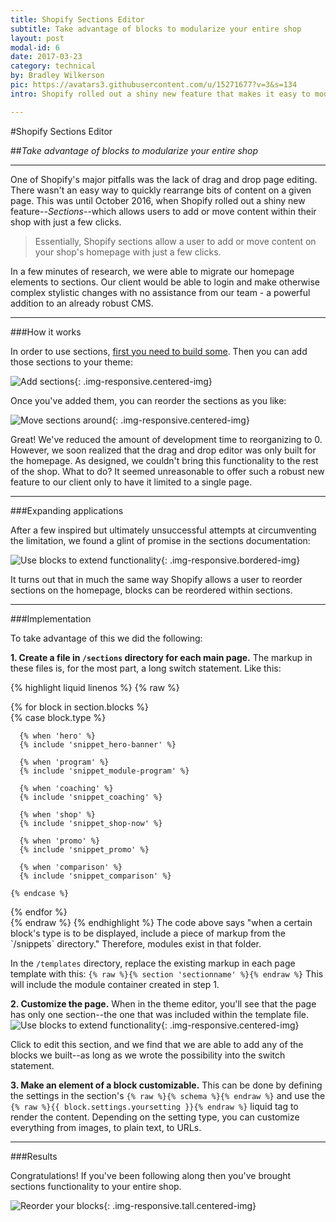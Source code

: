```yaml
---
title: Shopify Sections Editor
subtitle: Take advantage of blocks to modularize your entire shop
layout: post
modal-id: 6
date: 2017-03-23
category: technical
by: Bradley Wilkerson
pic: https://avatars3.githubusercontent.com/u/15271677?v=3&s=134
intro: Shopify rolled out a shiny new feature that makes it easy to modularize your shop's homepage. But what about the rest of the site? Learn how we developed a highly functional workaround that enables sections on all of your page templates.

---
```


#Shopify Sections Editor

##*Take advantage of blocks to modularize your entire shop*

___

One of Shopify's major pitfalls was the lack of drag and drop page editing. There wasn't an easy way to quickly rearrange bits of content on a given page. 
This was until October 2016, when Shopify rolled out a shiny new feature--*Sections*--which allows users to add or move content within their shop with just a few clicks.

>  <i class="fa fa-quote-left"></i>
>  Essentially, Shopify sections allow a user to add or move content on your shop's homepage with just a few clicks.

In a few minutes of research, we were able to migrate our homepage elements to sections.
Our client would be able to login and make otherwise complex stylistic changes with no assistance from our team - a powerful
addition to an already robust CMS.

___

###How it works

In order to use sections, [first you need to build some](https://help.shopify.com/manual/using-themes/sections).
Then you can add those sections to your theme: 

![Add sections](/img/portfolio/insert-shopify-sections.gif){: .img-responsive.centered-img}

Once you've added them, you can reorder the sections as you like: 

![Move sections around](/img/portfolio/move-around-shopify-sections.gif){: .img-responsive.centered-img}

Great! We've reduced the amount of development time to reorganizing to 0. However, we soon realized that the drag and drop editor was only built for the homepage.
As designed, we couldn't bring this functionality to the rest of the shop. What to do? It seemed unreasonable to offer such a robust new feature to our client only to have it limited to a single page.

___

###Expanding applications

After a few inspired but ultimately unsuccessful attempts at circumventing the limitation, we found a glint of promise in the sections documentation:

![Use blocks to extend functionality]( /img/portfolio/blocks.png "Blocks are the answer!" ){: .img-responsive.bordered-img}

It turns out that in much the same way Shopify allows a user to reorder sections on the homepage, blocks can be reordered within sections.

___

###Implementation

To take advantage of this we did the following:

**1. Create a file in `/sections` directory for each main page.** The markup in these files is, for the most part, a long switch statement. Like this:

{% highlight liquid linenos %}
{% raw %}
<div>
  {% for block in section.blocks %}
  <div class="grid-item" {{ block.shopify_attributes }}>
    {% case block.type %}

      {% when 'hero' %}
      {% include 'snippet_hero-banner' %}

      {% when 'program' %}
      {% include 'snippet_module-program' %}

      {% when 'coaching' %}
      {% include 'snippet_coaching' %}

      {% when 'shop' %}
      {% include 'snippet_shop-now' %}

      {% when 'promo' %}
      {% include 'snippet_promo' %}

      {% when 'comparison' %}
      {% include 'snippet_comparison' %}

    {% endcase %}
  </div>
  {% endfor %}
</div>
{% endraw %}
{% endhighlight %} 
The code above says "when a certain block's type is to be displayed, include a piece of markup from the `/snippets` directory."
Therefore, modules exist in that folder. 

In the `/templates` directory, replace the existing markup in each page template with this: `{% raw %}{% section 'sectionname' %}{% endraw %}`
This will include the module container created in step 1.

**2. Customize the page.** When in the theme editor, you'll see that the page has only one section--the one that was included within the template file.
![Use blocks to extend functionality]( /img/portfolio/editblocks.jpg "Blocks are the answer!" ){: .img-responsive.centered-img}

Click to edit this section, and we find that we are able to add any of the blocks we built--as long as we wrote the possibility into the switch statement.

**3. Make an element of a block customizable.** This can be done by defining the settings in the section's `{% raw %}{% schema %}{% endraw %}` and use the  `{% raw %}{{ block.settings.yoursetting }}{% endraw %}` liquid tag to render the content.
Depending on the setting type, you can customize everything from images, to plain text, to URLs.


___

###Results

Congratulations! If you've been following along then you've brought sections functionality to your entire shop.

![Reorder your blocks]( /img/portfolio/reorder.gif "Problem Solved!" ){: .img-responsive.tall.centered-img}
